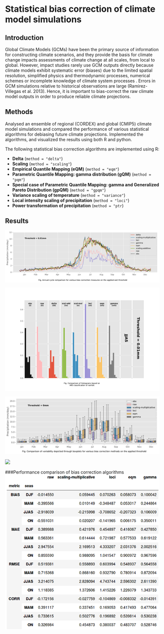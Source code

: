 # Statistical bias correction of climate model simulations

## Introduction
Global Climate Models (GCMs) have been the primary source of information for constructing climate scenarios, and they provide the basis for climate change impacts assessments of climate change at all scales, from local to global. However, impact studies rarely use GCM outputs directly because climate models exhibit systematic error (biases) due to the limited spatial resolution, simplified physics and thermodynamic processes, numerical schemes or incomplete knowledge of climate system processes . Errors in GCM simulations relative to historical observations are large (Ramirez-Villegas et al. 2013). Hence, it is important to bias-correct the raw climate model outputs in order to produce reliable climate projections.

## Methods
Analysed an ensemble of regional (CORDEX) and global (CMIP5) climate model simulations and compared the performance of various statistical algorithms for debiasing future climate projections. Implemented the algorithms, and visualized the results using both R and python. 

The following statistical bias correction algorithms are implemented using R:

* **Delta** (`method = "delta"`)
* **Scaling** (`method = "scaling"`)
* **Empirical Quantile Mapping (eQM)** (`method = "eqm"`)
* **Parametric Quantile Mapping: gamma distribution (gQM)** (`method = "pqm"`)
* **Special case of Parametric Quantile Mapping: gamma and Generalized Pareto Distribution (gpQM)** (`method = "gpqm"`)
* **Variance scaling of temperature** (`method = "variance"`)
* **Local intensity scaling of precipitation** (`method = "loci"`)
* **Power transformation of precipitation** (`method = "ptr`)

## Results 

![](output/plots/analysis1/precip/png_files/0.01_annualcycle.png)

![](output/plots/analysis1/precip/png_files/0.01_precip_JJAS_histcompIMD_color.pdf-1.png)

![](output/plots/analysis1/precip/png_files/0_precip_monboxplotcomp.pdf-1.png)

![](/home/abhi/main/coding/Python-code/mygit/Stat-BC-climate/output/plots/analysis1/precip/png_files/0_precip_annualbias.pdf-1.png)

###Performance comparison of bias correction algorithms
![](output/plots/analysis1/precip/metric_df.png)

